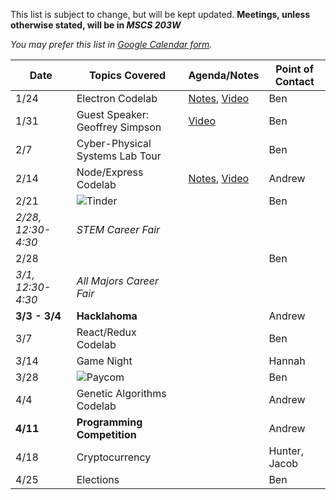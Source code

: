 This list is subject to change, but will be kept updated. **Meetings, unless otherwise stated, will be in _MSCS 203W_**

*You may prefer this list in [Google Calendar form](https://okstateacm.github.io/calendar/).*

| Date 	| Topics Covered                | Agenda/Notes                 | Point of Contact             |
|-------|-------------------------------|------------------------------|------------------------------|
| 1/24	| Electron Codelab | [Notes](https://github.com/OKStateACM/ElectronCodelab/), [Video](https://youtu.be/RVedymcdsbU) | Ben |
| 1/31	| Guest Speaker: Geoffrey Simpson | [Video](https://www.youtube.com/watch?v=_xoogjabMfc) | Ben |
| 2/7	  | Cyber-Physical Systems Lab Tour | | Ben |
| 2/14	| Node/Express Codelab | [Notes](https://github.com/OKStateACM/CreateYourOwnWebAPI_Codelab), [Video](https://www.youtube.com/watch?v=Tddbh3yOiwc) | Andrew |
| 2/21	| ![Tinder](https://upload.wikimedia.org/wikipedia/commons/thumb/8/8a/Logo-Tinder.svg/200px-Logo-Tinder.svg.png) | | Ben |
| *2/28, 12:30-4:30* | *STEM Career Fair* | | |
| 2/28	| | | Ben |
| *3/1, 12:30-4:30* | *All Majors Career Fair* | | |
| **3/3 - 3/4**	| **Hacklahoma** | | Andrew |
| 3/7	| React/Redux Codelab | | Ben |
| 3/14	| Game Night | | Hannah |
| 3/28	| ![Paycom](http://www.paycom.com/images/new-logo-large-clear-bg.png) | | Ben |
| 4/4	| Genetic Algorithms Codelab | | Andrew |
| **4/11**	| **Programming Competition** | | Andrew |
| 4/18	| Cryptocurrency | | Hunter, Jacob |
| 4/25	| Elections | | Ben |
